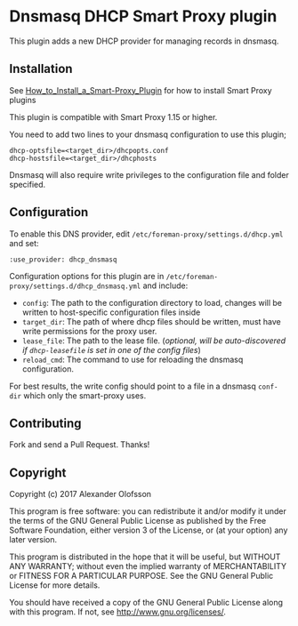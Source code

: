 # Dnsmasq DHCP Smart Proxy plugin


This plugin adds a new DHCP provider for managing records in dnsmasq.

## Installation

See [How_to_Install_a_Smart-Proxy_Plugin](http://projects.theforeman.org/projects/foreman/wiki/How_to_Install_a_Smart-Proxy_Plugin)
for how to install Smart Proxy plugins

This plugin is compatible with Smart Proxy 1.15 or higher.

You need to add two lines to your dnsmasq configuration to use this plugin;
```
dhcp-optsfile=<target_dir>/dhcpopts.conf
dhcp-hostsfile=<target_dir>/dhcphosts
```

Dnsmasq will also require write privileges to the configuration file and folder specified.

## Configuration

To enable this DNS provider, edit `/etc/foreman-proxy/settings.d/dhcp.yml` and set:

    :use_provider: dhcp_dnsmasq

Configuration options for this plugin are in `/etc/foreman-proxy/settings.d/dhcp_dnsmasq.yml` and include:

* `config`: The path to the configuration directory to load, changes will be written to host-specific configuration files inside
* `target_dir`: The path of where dhcp files should be written, must have write permissions for the proxy user.
* `lease_file`: The path to the lease file. (*optional, will be auto-discovered if `dhcp-leasefile` is set in one of the config files*)
* `reload_cmd`: The command to use for reloading the dnsmasq configuration.

For best results, the write config should point to a file in a dnsmasq `conf-dir` which only the smart-proxy uses.

## Contributing

Fork and send a Pull Request. Thanks!

## Copyright

Copyright (c) 2017 Alexander Olofsson

This program is free software: you can redistribute it and/or modify
it under the terms of the GNU General Public License as published by
the Free Software Foundation, either version 3 of the License, or
(at your option) any later version.

This program is distributed in the hope that it will be useful,
but WITHOUT ANY WARRANTY; without even the implied warranty of
MERCHANTABILITY or FITNESS FOR A PARTICULAR PURPOSE.  See the
GNU General Public License for more details.

You should have received a copy of the GNU General Public License
along with this program.  If not, see <http://www.gnu.org/licenses/>.

